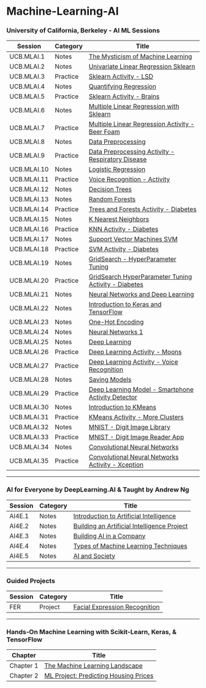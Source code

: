 # Machine-Learning-AI

### University of California, Berkeley - AI ML Sessions
| Session | Category  | Title | 
| ------------------- | ------------------- | ------------------- |
| UCB.MLAI.1 | Notes | [The Mysticism of Machine Learning](https://nbviewer.jupyter.org/github/gianmillare/Machine-Learning-AI/blob/main/University%20of%20California%2C%20Berkeley%20-%20AI%20ML%20Sessions/Part%201%20-%20The%20Mysticism%20of%20Machine%20Learning.ipynb) |
| UCB.MLAI.2 | Notes | [Univariate Linear Regression Sklearn](https://nbviewer.jupyter.org/github/gianmillare/Machine-Learning-AI/blob/main/University%20of%20California%2C%20Berkeley%20-%20AI%20ML%20Sessions/Part%202%20-%20Univariate%20Linear%20Regression%20Sklearn.ipynb) |
| UCB.MLAI.3 | Practice | [Sklearn Activity - LSD](https://nbviewer.jupyter.org/github/gianmillare/Machine-Learning-AI/blob/main/University%20of%20California%2C%20Berkeley%20-%20AI%20ML%20Sessions/Part%203%20-%20Sklearn%20Activity%20-%20LSD.ipynb) |
| UCB.MLAI.4 | Notes | [Quantifying Regression](https://nbviewer.jupyter.org/github/gianmillare/Machine-Learning-AI/blob/main/University%20of%20California%2C%20Berkeley%20-%20AI%20ML%20Sessions/Part%204%20-%20Quantifying%20Regression.ipynb) |
| UCB.MLAI.5 | Practice | [Sklearn Activity - Brains](https://nbviewer.jupyter.org/github/gianmillare/Machine-Learning-AI/blob/main/University%20of%20California%2C%20Berkeley%20-%20AI%20ML%20Sessions/Part%205%20-%20Sklearn%20Activity%20-%20Brains.ipynb) |
| UCB.MLAI.6 | Notes | [Multiple Linear Regression with Sklearn](https://nbviewer.jupyter.org/github/gianmillare/Machine-Learning-AI/blob/main/University%20of%20California%2C%20Berkeley%20-%20AI%20ML%20Sessions/Part%206%20-%20Multiple%20Linear%20Regression%20with%20Sklearn.ipynb) |
| UCB.MLAI.7 | Practice | [Multiple Linear Regression Activity - Beer Foam](https://nbviewer.jupyter.org/github/gianmillare/Machine-Learning-AI/blob/main/University%20of%20California%2C%20Berkeley%20-%20AI%20ML%20Sessions/Part%207%20-%20Multiple%20Linear%20Regression%20Activity%20-%20Beer%20Foam.ipynb)|
| UCB.MLAI.8 | Notes | [Data Preprocessing](https://nbviewer.jupyter.org/github/gianmillare/Machine-Learning-AI/blob/main/University%20of%20California%2C%20Berkeley%20-%20AI%20ML%20Sessions/Part%208%20-%20Data%20Preprocessing.ipynb) |
| UCB.MLAI.9 | Practice | [Data Preprocessing Activity - Respiratory Disease](https://nbviewer.jupyter.org/github/gianmillare/Machine-Learning-AI/blob/main/University%20of%20California%2C%20Berkeley%20-%20AI%20ML%20Sessions/Part%209%20-%20Data%20Preprocessing%20Activity%20-%20Respiratory%20Disease.ipynb)|
| UCB.MLAI.10 | Notes | [Logistic Regression](https://nbviewer.jupyter.org/github/gianmillare/Machine-Learning-AI/blob/main/University%20of%20California%2C%20Berkeley%20-%20AI%20ML%20Sessions/Part%2010%20-%20Logistic%20Regression.ipynb) |
| UCB.MLAI.11 | Practice | [Voice Recognition - Activity](https://nbviewer.jupyter.org/github/gianmillare/Machine-Learning-AI/blob/main/University%20of%20California%2C%20Berkeley%20-%20AI%20ML%20Sessions/Part%2011%20-%20Voice%20Recognition%20-%20Activity.ipynb) |
| UCB.MLAI.12 | Notes | [Decision Trees](https://nbviewer.jupyter.org/github/gianmillare/Machine-Learning-AI/blob/main/University%20of%20California%2C%20Berkeley%20-%20AI%20ML%20Sessions/Part%2012%20-%20Decision%20Trees.ipynb) |
| UCB.MLAI.13 | Notes | [Random Forests](https://nbviewer.jupyter.org/github/gianmillare/Machine-Learning-AI/blob/main/University%20of%20California%2C%20Berkeley%20-%20AI%20ML%20Sessions/Part%2013%20-%20Random%20Forests.ipynb)
| UCB.MLAI.14 | Practice | [Trees and Forests Activity - Diabetes](https://nbviewer.jupyter.org/github/gianmillare/Machine-Learning-AI/blob/main/University%20of%20California%2C%20Berkeley%20-%20AI%20ML%20Sessions/Part%2014%20-%20Trees%20and%20Forests%20Activity%20-%20Diabetes.ipynb) |
| UCB.MLAI.15 | Notes | [K Nearest Neighbors](https://nbviewer.jupyter.org/github/gianmillare/Machine-Learning-AI/blob/main/University%20of%20California%2C%20Berkeley%20-%20AI%20ML%20Sessions/Part%2015%20-%20K%20Nearest%20Neighbors.ipynb) |
| UCB.MLAI.16 | Practice | [KNN Activity - Diabetes](https://nbviewer.jupyter.org/github/gianmillare/Machine-Learning-AI/blob/main/University%20of%20California%2C%20Berkeley%20-%20AI%20ML%20Sessions/Part%2016%20-%20KNN%20Activity%20-%20Diabetes.ipynb) |
| UCB.MLAI.17 | Notes | [Support Vector Machines SVM](https://nbviewer.jupyter.org/github/gianmillare/Machine-Learning-AI/blob/main/University%20of%20California%2C%20Berkeley%20-%20AI%20ML%20Sessions/Part%2017%20-%20Support%20Vector%20Machines%20SVM.ipynb) |
| UCB.MLAI.18 | Practice | [SVM Activity - Diabetes](https://nbviewer.jupyter.org/github/gianmillare/Machine-Learning-AI/blob/main/University%20of%20California%2C%20Berkeley%20-%20AI%20ML%20Sessions/Part%2018%20-%20SVM%20Activity%20-%20Diabetes.ipynb) |
| UCB.MLAI.19 | Notes | [GridSearch - HyperParameter Tuning](https://nbviewer.jupyter.org/github/gianmillare/Machine-Learning-AI/blob/main/University%20of%20California%2C%20Berkeley%20-%20AI%20ML%20Sessions/Part%2019%20-%20GridSearch%20-%20HyperParameter%20Tuning.ipynb) |
| UCB.MLAI.20 | Practice | [GridSearch HyperParameter Tuning Activity - Diabetes](https://nbviewer.jupyter.org/github/gianmillare/Machine-Learning-AI/blob/main/University%20of%20California%2C%20Berkeley%20-%20AI%20ML%20Sessions/Part%2020%20-%20GridSearch%20HyperParameter%20Tuning%20Activity%20-%20Diabetes.ipynb) |
| UCB.MLAI.21 | Notes | [Neural Networks and Deep Learning](https://nbviewer.jupyter.org/github/gianmillare/Machine-Learning-AI/blob/main/University%20of%20California%2C%20Berkeley%20-%20AI%20ML%20Sessions/Part%2021%20-%20Neural%20Networks%20and%20Deep%20Learning.ipynb) |
| UCB.MLAI.22 | Notes | [Introduction to Keras and TensorFlow](https://nbviewer.jupyter.org/github/gianmillare/Machine-Learning-AI/blob/main/University%20of%20California%2C%20Berkeley%20-%20AI%20ML%20Sessions/Part%2022%20-%20Introduction%20to%20Keras%20and%20TensorFlow.ipynb) |
| UCB.MLAI.23 | Notes | [One-Hot Encoding](https://nbviewer.jupyter.org/github/gianmillare/Machine-Learning-AI/blob/main/University%20of%20California%2C%20Berkeley%20-%20AI%20ML%20Sessions/Part%2023%20-%20One-Hot%20Encoding.ipynb) |
| UCB.MLAI.24 | Notes | [Neural Networks 1](https://nbviewer.jupyter.org/github/gianmillare/Machine-Learning-AI/blob/main/University%20of%20California%2C%20Berkeley%20-%20AI%20ML%20Sessions/Part%2024%20-%20First%20Neural%20Network.ipynb) |
| UCB.MLAI.25 | Notes | [Deep Learning](https://nbviewer.jupyter.org/github/gianmillare/Machine-Learning-AI/blob/main/University%20of%20California%2C%20Berkeley%20-%20AI%20ML%20Sessions/Part%2025%20-%20Deep%20Learning.ipynb) |
| UCB.MLAI.26 | Practice | [Deep Learning Activity - Moons](https://nbviewer.jupyter.org/github/gianmillare/Machine-Learning-AI/blob/main/University%20of%20California%2C%20Berkeley%20-%20AI%20ML%20Sessions/Part%2026%20-%20Deep%20Learning%20Activity%20-%20Moons.ipynb) |
| UCB.MLAI.27 | Practice | [Deep Learning Activity - Voice Recognition](https://nbviewer.jupyter.org/github/gianmillare/Machine-Learning-AI/blob/main/University%20of%20California%2C%20Berkeley%20-%20AI%20ML%20Sessions/Part%2027%20-%20Voice%20Recognition%20-%20Activity.ipynb) |
| UCB.MLAI.28 | Notes | [Saving Models](https://nbviewer.jupyter.org/github/gianmillare/Machine-Learning-AI/blob/main/University%20of%20California%2C%20Berkeley%20-%20AI%20ML%20Sessions/Part%2028%20-%20Saving%20Models.ipynb) |
| UCB.MLAI.29 | Practice | [Deep Learning Model - Smartphone Activity Detector](https://nbviewer.jupyter.org/github/gianmillare/Machine-Learning-AI/blob/main/University%20of%20California%2C%20Berkeley%20-%20AI%20ML%20Sessions/Part%2029%20-%20Deep%20Learning%20Models%20Activity%20-%20Smartphone%20Activity%20Detector.ipynb) |
| UCB.MLAI.30 | Notes | [Introduction to KMeans](https://nbviewer.jupyter.org/github/gianmillare/Machine-Learning-AI/blob/main/University%20of%20California%2C%20Berkeley%20-%20AI%20ML%20Sessions/Part%2030%20-%20Kmeans.ipynb) |
| UCB.MLAI.31 | Practice | [KMeans Activity - More Clusters](https://nbviewer.jupyter.org/github/gianmillare/Machine-Learning-AI/blob/main/University%20of%20California%2C%20Berkeley%20-%20AI%20ML%20Sessions/Part%2031%20-%20Kmeans%20Activity%20-%20More%20Clusters.ipynb) |
| UCB.MLAI.32 | Notes | [MNIST - Digit Image Library](https://nbviewer.jupyter.org/github/gianmillare/Machine-Learning-AI/blob/main/University%20of%20California%2C%20Berkeley%20-%20AI%20ML%20Sessions/Part%2032%20-%20MNIST.ipynb) |
| UCB.MLAI.33 | Practice | [MNIST - Digit Image Reader App](https://github.com/gianmillare/Machine-Learning-AI/blob/main/University%20of%20California%2C%20Berkeley%20-%20AI%20ML%20Sessions/Part%2033%20-%20MNIST%20Recognition%20App.py) |
| UCB.MLAI.34 | Notes | [Convolutional Neural Networks](https://nbviewer.jupyter.org/github/gianmillare/Machine-Learning-AI/blob/main/University%20of%20California%2C%20Berkeley%20-%20AI%20ML%20Sessions/Part%2034%20-%20Convolutional%20Neural%20Network%20CNN.ipynb) |
| UCB.MLAI.35 | Practice | [Convolutional Neural Networks Activity - Xception](https://github.com/gianmillare/Machine-Learning-AI/blob/main/University%20of%20California%2C%20Berkeley%20-%20AI%20ML%20Sessions/Part%2035%20-%20Convolutional%20Neural%20Networks%20Activity%20-%20Xception.ipynb) |

<hr>

### AI for Everyone by DeepLearning.AI & Taught by Andrew Ng
| Session | Category  | Title | 
| ------------------- | ------------------- | ------------------- |
| AI4E.1 | Notes | [Introduction to Artificial Intelligence](https://nbviewer.jupyter.org/github/gianmillare/Machine-Learning-AI/blob/main/AI%20for%20Everyone/Part%201%20-%20Introduction%20to%20AI.ipynb) |
| AI4E.2 | Notes | [Building an Artificial Intelligence Project](https://github.com/gianmillare/Machine-Learning-AI/blob/main/AI%20for%20Everyone/Part%202%20-%20Building%20AI%20Projects.ipynb) |
| AI4E.3 | Notes | [Building AI in a Company](https://github.com/gianmillare/Machine-Learning-AI/blob/main/AI%20for%20Everyone/Part%203%20-%20Building%20AI%20in%20a%20Company.ipynb) |
| AI4E.4 | Notes | [Types of Machine Learning Techniques](https://github.com/gianmillare/Machine-Learning-AI/blob/main/AI%20for%20Everyone/Part%204%20-%20Types%20of%20Machine%20Learning.ipynb) |
| AI4E.5 | Notes | [AI and Society](https://github.com/gianmillare/Machine-Learning-AI/blob/main/AI%20for%20Everyone/Part%205%20-%20AI%20and%20Society.ipynb) |

<hr>

### Guided Projects
| Session | Category  | Title | 
| ------------------- | ------------------- | ------------------- |
| FER | Project | [Facial Expression Recognition](https://github.com/gianmillare/Facial-Expression-Recognition) |

<hr>

### Hands-On Machine Learning with Scikit-Learn, Keras, & TensorFlow
| Chapter  | Title | 
| ------------------- | ------------------- |
| Chapter 1 | [The Machine Learning Landscape](https://github.com/gianmillare/Machine-Learning-AI/blob/main/Hands%20On%20ML%20with%20Scikit-Learn%2C%20Keras%2C%20%26%20TensorFlow/Chapter%201%20-%20The%20Machine%20Learning%20Landscape.ipynb) |
| Chapter 2 | [ML Project: Predicting Housing Prices](https://github.com/gianmillare/Machine-Learning-AI/blob/main/Hands%20On%20ML%20with%20Scikit-Learn%2C%20Keras%2C%20%26%20TensorFlow/Chapter%202%20-%20End%20to%20End%20Machine%20Learning%20Project.ipynb) |
